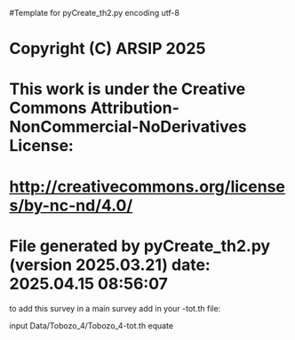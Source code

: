 #Template for pyCreate_th2.py
encoding utf-8

# Copyright (C) ARSIP 2025
# This work is under the Creative Commons Attribution-NonCommercial-NoDerivatives License:
# <http://creativecommons.org/licenses/by-nc-nd/4.0/>


# File generated by pyCreate_th2.py (version 2025.03.21) date: 2025.04.15 08:56:07

to add this survey in a main survey add in your -tot.th file: 

input Data/Tobozo_4/Tobozo_4-tot.th
equate
